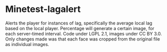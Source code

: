 # Minetest-lagalert
Alerts the player for instances of lag, specifically the average local lag based on the local player. Percentage will generate a certain image, for each server-timed interval. Code under LGPL 2.1, images under CC BY 3.0. Only changes made was that each face was cropped from the original file as individual images. 
